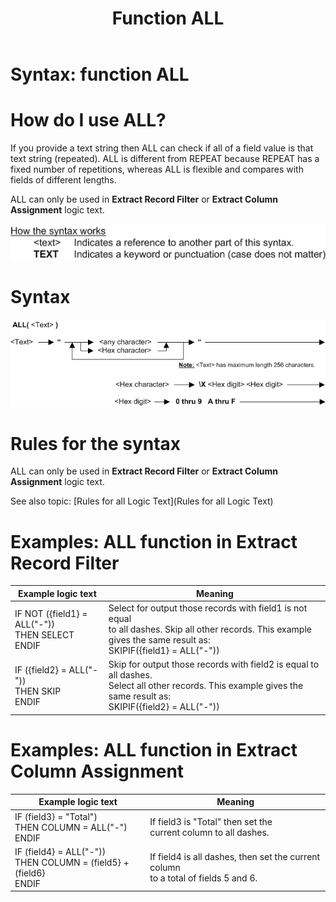 ﻿---
layout: default
title: "Function ALL"
parent: Workbench Logic Text Syntax

nav_order: 1
---

# Syntax: function ALL

# How do I use ALL? 

If you provide a text string then ALL can check if all of a field value is that text string \(repeated\). ALL is different from REPEAT because REPEAT has a fixed number of repetitions, whereas ALL is flexible and compares with fields of different lengths.

ALL can only be used in **Extract Record Filter** or **Extract Column Assignment** logic text.

![(Syntax Legend)](../images/LTZZ_Syntax_legend.gif )

# Syntax 

![(Function ALL)](../images/LTSF_ALL_01.gif )

# Rules for the syntax 

ALL can only be used in **Extract Record Filter** or **Extract Column Assignment** logic text.

See also topic: [Rules for all Logic Text](Rules for all Logic Text) 

# Examples: ALL function in Extract Record Filter 


|Example logic text|Meaning|
|------------------|-------|
|IF NOT ({field1} = ALL("-"))<br>THEN SELECT<br>ENDIF|Select for output those records with field1 is not equal<br> to all dashes. Skip all other records. This example gives the same result as:<br>SKIPIF({field1} = ALL("-"))|
|IF ({field2} = ALL("-"))<br>THEN SKIP<br>ENDIF|Skip for output those records with field2 is equal to all dashes.<br> Select all other records. This example gives the same result as:<br>SKIPIF({field2} = ALL("-"))|


# Examples: ALL function in Extract Column Assignment 

|Example logic text|Meaning|
|------------------|-------|
|IF (field3} = "Total")<br>THEN COLUMN = ALL("-")<br>ENDIF|If field3 is "Total" then set the<br> current column to all dashes.|
|IF (field4} = ALL("-"))<br>THEN COLUMN = (field5} + (field6}<br>ENDIF|If field4 is all dashes, then set the current column<br> to a total of fields 5 and 6.|

  


